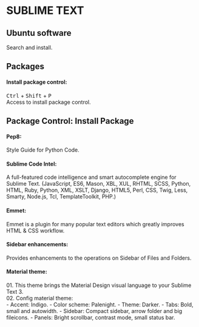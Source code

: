 <div>

<h1>SUBLIME TEXT</h1>
<h2>Ubuntu software</h2>

<p>
Search and install.
</p>

<h2>Packages</h2>
<h4>Install package control:</h4>

<p>
<kbd>Ctrl</kbd> + <kbd>Shift</kbd> + <kbd>P</kbd><br>
Access to install package control.
</p>

<h2>Package Control: Install Package</h2>
<h4>Pep8:</h4>

<p>
Style Guide for Python Code.
</p>

<h4>Sublime Code Intel:</h4>

<p>
A full-featured code intelligence and smart autocomplete engine for Sublime Text.
(JavaScript, ES6, Mason, XBL, XUL, RHTML, SCSS, Python, HTML, Ruby, Python, XML, XSLT, Django, HTML5, Perl, CSS, Twig, Less, Smarty, Node.js, Tcl, TemplateToolkit, PHP.)
</p>

<h4>Emmet:</h4>

<p>
Emmet is a plugin for many popular text editors which greatly improves HTML & CSS workflow.
</p>

<h4>Sidebar enhancements:</h4>

<p>
Provides enhancements to the operations on Sidebar of Files and Folders.
</p>

<h4>Material theme:</h4>

<p>
01. This theme brings the Material Design visual language to your Sublime Text 3.
<br>
02. Config material theme:<br>
- Accent: Indigo.
- Color scheme: Palenight.
- Theme: Darker.
- Tabs: Bold, small and autowidth.
- Sidebar: Compact sidebar, arrow folder and big fileicons.
- Panels: Bright scrollbar, contrast mode, small status bar.

</p>

</div>